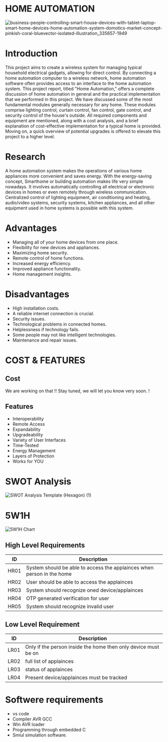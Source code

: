 
# HOME AUTOMATION

![business-people-controlling-smart-house-devices-with-tablet-laptop-smart-home-devices-home-automation-system-domotics-market-concept-pinkish-coral-bluevector-isolated-illustration_335657-1949](https://user-images.githubusercontent.com/46382398/154842518-5b59f458-1a43-466a-987f-2fd43745a65d.jpg)


# Introduction

  This project aims to create a wireless system for managing typical household electrical gadgets, allowing for direct control. By connecting a home automation computer to a wireless network, home automation software often provides access to an interface to the home automation system. This project report, titled "Home Automation," offers a complete discussion of home automation in general and the practical implementation that we performed in this project. We have discussed some of the most fundamental modules generally necessary for any home. These modules comprise lighting control, curtain control, fan control, gate control, and security control of the house's outside. All required components and equipment are mentioned, along with a cost analysis, and a brief explanation of cost-effective implementation for a typical home is provided. Moving on, a quick overview of potential upgrades is offered to elevate this project to a higher level.


# Research
  A home automation system makes the operations of various home appliances more convenient and saves energy. With the energy-saving concept, Smarthome or building automation makes life very simple nowadays. It involves automatically controlling all electrical or electronic devices in homes or even remotely through wireless communication. Centralized control of lighting equipment, air conditioning and heating, audio/video systems, security systems, kitchen appliances, and all other equipment used in home systems is possible with this system.

# Advantages

* Managing all of your home devices from one place.
* Flexibility for new devices and appliances.
* Maximizing home security.
* Remote control of home functions.
* Increased energy efficiency.
* Improved appliance functionality.
* Home management insights.

# Disadvantages

* High installation costs.
* A reliable internet connection is crucial.
* Security issues.
* Technological problems in connected homes.
* Helplessness if technology fails.
* Some people may not like intelligent technologies.
* Maintenance and repair issues.


# COST & FEATURES

## Cost

 We are working on that !!  Stay tuned, we will let you know very soon. !

## Features
* Interoperability
* Remote Access
* Expandability
* Upgradeability
* Variety of User Interfaces
* Time-Tested
* Energy Management
* Layers of Protection
* Works for YOU

 #  SWOT Analysis
![SWOT Analysis Template (Hexagon) (1)](https://user-images.githubusercontent.com/46382398/154857575-0d41bb77-ebc5-4d60-b381-30f899eca1b2.png)

# 5W1H
![5W1H Chart](https://user-images.githubusercontent.com/46382398/154858201-2cf92ffb-0f4f-4eae-bfe6-3ec495c992e0.png)


## High Level Requirements

|ID|	Description|
|----|---|
|HR01|	System should be able to access the applainces when person in the home|
|HR02	|User should be able to access the applainces|
|HR03|	System should recognize oned device/applainces|
|HR04|	OTP generated verification for user|
|HR05|	System should recognize invalid user|

## Low Level Requirement

| ID	| Description |
|-----|------|
|LR01	| Only if the person inside the home then only device must be on| 
|LR02	|full list of applainces|
|LR03	|status of applainces|
|LR04	|Present device/applainces must be tracked|


# Softwere requirements

* vs code 
* Compiler AVR GCC 
* Win AVR loader 
* Programming through embedded C 
* Smiul simulation software.
